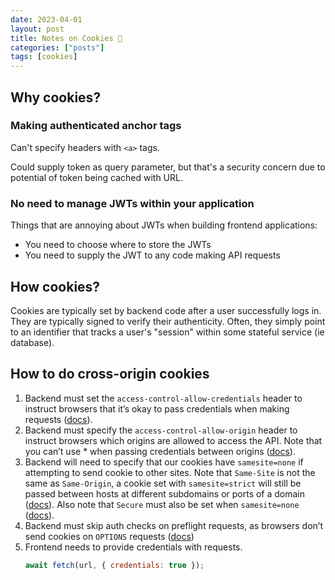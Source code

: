```yaml
---
date: 2023-04-01
layout: post
title: Notes on Cookies 🍪
categories: ["posts"]
tags: [cookies]
---
```


## Why cookies?

### Making authenticated anchor tags

Can't specify headers with `<a>` tags.

Could supply token as query parameter, but that's a security concern due to potential of token being cached with URL.

### No need to manage JWTs within your application

Things that are annoying about JWTs when building frontend applications:

* You need to choose where to store the JWTs
* You need to supply the JWT to any code making API requests

## How cookies?

Cookies are typically set by backend code after a user successfully logs in.  They are typically signed to verify their authenticity.  Often, they simply point to an identifier that tracks a user's "session"  within some stateful service (ie database).

## How to do cross-origin cookies


1. Backend must set the `access-control-allow-credentials` header to instruct browsers that it’s okay to pass credentials when making requests ([docs](https://developer.mozilla.org/en-US/docs/Web/HTTP/Headers/Access-Control-Allow-Credentials)).
2. Backend must specify the `access-control-allow-origin` header to instruct browsers which origins are allowed to access the API. Note that you can’t use * when passing credentials between origins ([docs](https://developer.mozilla.org/en-US/docs/Web/HTTP/CORS/Errors/CORSNotSupportingCredentials)).
3. Backend will need to specify that our cookies have `samesite=none` if attempting to send cookie to other sites. Note that `Same-Site` is not the same as `Same-Origin`, a cookie set with `samesite=strict` will still be passed between hosts at different subdomains or ports of a domain ([docs](https://web.dev/same-site-same-origin/)).   Also note that `Secure` must also be set when `samesite=none` ([docs](https://developer.mozilla.org/en-US/docs/Web/HTTP/Headers/Set-Cookie/SameSite)).
5. Backend must skip auth checks on preflight requests, as browsers don’t send cookies on `OPTIONS` requests ([docs](https://www.w3.org/TR/2020/SPSD-cors-20200602/#cross-origin-request-with-preflight-0))
6. Frontend needs to provide credentials with requests.
    ```js
    await fetch(url, { credentials: true });
    ```
